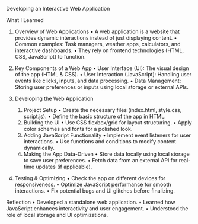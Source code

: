 Developing an Interactive Web Application

What I Learned

1. Overview of Web Applications
	•	A web application is a website that provides dynamic interactions instead of just displaying content.
	•	Common examples: Task managers, weather apps, calculators, and interactive dashboards.
	•	They rely on frontend technologies (HTML, CSS, JavaScript) to function.

2. Key Components of a Web App
	•	User Interface (UI): The visual design of the app (HTML & CSS).
	•	User Interaction (JavaScript): Handling user events like clicks, inputs, and data processing.
	•	Data Management: Storing user preferences or inputs using local storage or external APIs.

3. Developing the Web Application
	1.	Project Setup
	•	Create the necessary files (index.html, style.css, script.js).
	•	Define the basic structure of the app in HTML.
	2.	Building the UI
	•	Use CSS flexbox/grid for layout structuring.
	•	Apply color schemes and fonts for a polished look.
	3.	Adding JavaScript Functionality
	•	Implement event listeners for user interactions.
	•	Use functions and conditions to modify content dynamically.
	4.	Making the App Data-Driven
	•	Store data locally using local storage to save user preferences.
	•	Fetch data from an external API for real-time updates (if applicable).

4. Testing & Optimizing
	•	Check the app on different devices for responsiveness.
	•	Optimize JavaScript performance for smooth interactions.
	•	Fix potential bugs and UI glitches before finalizing.

Reflection
	•	Developed a standalone web application.
	•	Learned how JavaScript enhances interactivity and user engagement.
	•	Understood the role of local storage and UI optimizations.
